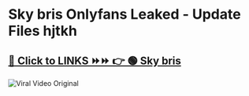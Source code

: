 
 # Sky bris Onlyfans Leaked - Update Files hjtkh

## <h2><a href="https://clipsfans.com/Sky_bris&ref=git">🔗 Click to LINKS ⏩⏩ 👉 🟢 Sky bris </a></h2>

<a href="https://clipsfans.com/Sky_bris&ref=git" rel="nofollow" data-target="animated-image.originalLink"><img src="https://i.ibb.co.com/xMMVF88/686577567.gif" alt="Viral Video Original" style="max-width: 100%; display: inline-block;" data-target="animated-image.originalImage"></a>

